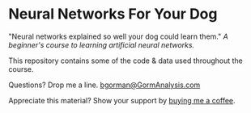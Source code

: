 # Neural Networks For Your Dog
"Neural networks explained so well your dog could learn them." *A beginner's course to learning artificial neural networks.* 

This repository contains some of the code & data used throughout the course.

Questions? Drop me a line. bgorman@GormAnalysis.com

Appreciate this material? Show your support by [buying me a coffee](https://www.buymeacoffee.com/bengorman).